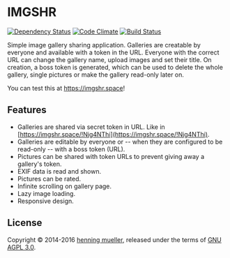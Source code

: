 IMGSHR
======

[![Dependency Status](https://img.shields.io/gemnasium/nning/imgshr.svg)](https://gemnasium.com/nning/imgshr)
[![Code Climate](https://img.shields.io/codeclimate/github/nning/imgshr.svg)](https://codeclimate.com/github/nning/imgshr)
[![Build Status](https://img.shields.io/travis/nning/imgshr/master.svg)](https://travis-ci.org/nning/imgshr)

Simple image gallery sharing application. Galleries are creatable by everyone
and available with a token in the URL. Everyone with the correct URL can change
the gallery name, upload images and set their title. On creation, a boss token
is generated, which can be used to delete the whole gallery, single pictures or
make the gallery read-only later on.

You can test this at https://imgshr.space!

Features
--------

* Galleries are shared via secret token in URL. Like in
  [https://imgshr.space/!Njg4NThi](https://imgshr.space/!Njg4NThi).
* Galleries are editable by everyone or -- when they are configured to be
  read-only -- with a boss token (URL).
* Pictures can be shared with token URLs to prevent giving away a gallery's
  token.
* EXIF data is read and shown.
* Pictures can be rated.
* Infinite scrolling on gallery page.
* Lazy image loading.
* Responsive design.

License
-------

Copyright © 2014-2016 [henning mueller](https://nning.io/), released
under the terms of [GNU AGPL 3.0](http://www.gnu.org/licenses/agpl-3.0.html).
